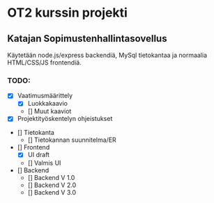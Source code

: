# OT2 kurssin projekti

## Katajan Sopimustenhallintasovellus

Käytetään node.js/express backendiä, MySql tietokantaa ja normaalia HTML/CSS/JS frontendiä.

### TODO:

- [x] Vaatimusmäärittely
    - [x] Luokkakaavio
	- [] Muut kaaviot
- [x] Projektityöskentelyn ohjeistukset
- [] Tietokanta
	- [] Tietokannan suunnitelma/ER
- [] Frontend
	- [x] UI draft
	- [] Valmis UI
- [] Backend
	- [] Backend V 1.0
	- [] Backend V 2.0
	- [] Backend V 3.0
